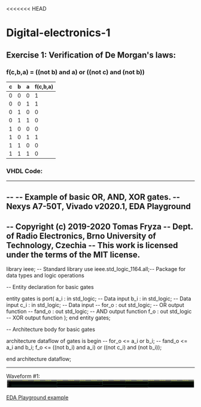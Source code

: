 <<<<<<< HEAD
# Digital-electronics-1


## Exercise 1: Verification of De Morgan's laws:


### f(c,b,a) = ((not b) and a) or ((not c) and (not b))

c | b | a | f(c,b,a) 
--- | --- | --- | ---
0 | 0 | 0 | 1
0 | 0 | 1 | 1
0 | 1 | 0 | 0
0 | 1 | 1 | 0
1 | 0 | 0 | 0
1 | 0 | 1 | 1
1 | 1 | 0 | 0
1 | 1 | 1 | 0


### VHDL Code:
------------------------------------------------------------------------
--
-- Example of basic OR, AND, XOR gates.
-- Nexys A7-50T, Vivado v2020.1, EDA Playground
--
-- Copyright (c) 2019-2020 Tomas Fryza
-- Dept. of Radio Electronics, Brno University of Technology, Czechia
-- This work is licensed under the terms of the MIT license.
--


library ieee;               -- Standard library
use ieee.std_logic_1164.all;-- Package for data types and logic operations


-- Entity declaration for basic gates

entity gates is
    port(
        a_i    : in  std_logic;         -- Data input
        b_i    : in  std_logic;         -- Data input
        c_i    : in  std_logic;			-- Data input
--        for_o  : out std_logic;         -- OR output function
--        fand_o : out std_logic;         -- AND output function
        f_o : out std_logic          -- XOR output function
    );
end entity gates;


-- Architecture body for basic gates

architecture dataflow of gates is
begin
--    for_o  <= a_i or b_i;
--    fand_o <= a_i and b_i;
    f_o <= ((not b_i) and a_i) or ((not c_i) and (not b_i));

end architecture dataflow;

------------------------------------------------------------------------


Waveform #1:
![Test logo](https://github.com/TaaviSalum/Digital-electronics-1/blob/main/Labs/01-gates/pictures/Ex1.1.jpg)

[EDA Playground example](https://www.edaplayground.com/x/UGWZ)